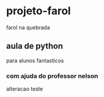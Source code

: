 # projeto-farol
farol na quebrada
## aula de python
para alunos fantasticos
### com ajuda do professor nelson
alteracao teste
